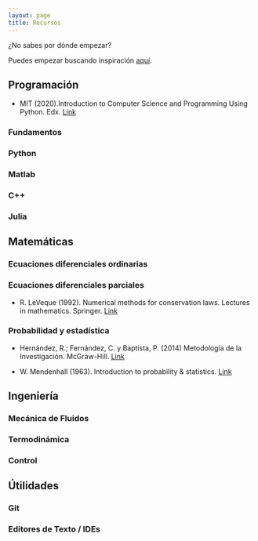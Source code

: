 ```yaml
---
layout: page
title: Recursos
---
```


¿No sabes por dónde empezar? 

Puedes empezar buscando inspiración [aquí](http://systems-sciences.uni-graz.at/etextbook/).

## Programación
- MIT (2020).Introduction to Computer Science and Programming Using Python. Edx. [Link](https://www.edx.org/course/introduction-to-computer-science-and-programming-7)
### Fundamentos

### Python

### Matlab

### C++

### Julia

## Matemáticas 

### Ecuaciones diferenciales ordinarias

### Ecuaciones diferenciales parciales
- R. LeVeque (1992). Numerical methods for conservation laws. Lectures in mathematics. Springer. [Link](https://www.springer.com/gp/book/9783764327231) 

### Probabilidad y estadística

- Hernández, R.; Fernández, C. y Baptista, P. (2014) Metodología de la Investigación. McGraw-Hill. [Link](https://www.esup.edu.pe/descargas/dep_investigacion/Metodologia%20de%20la%20investigaci%C3%B3n%205ta%20Edici%C3%B3n.pdf)

- W. Mendenhall (1963). Introduction to probability & statistics. [Link](https://www.amazon.co.uk/Introduction-Probability-Statistics-William-Mendenhall/dp/1337554421)


## Ingeniería 

### Mecánica de Fluidos

### Termodinámica

### Control

## Útilidades 

### Git

### Editores de Texto / IDEs

